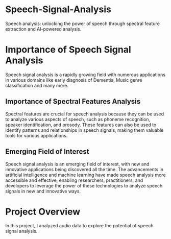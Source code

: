 # Speech-Signal-Analysis
Speech analysis: unlocking the power of speech through spectral feature extraction and AI-powered analysis.

# Importance of Speech Signal Analysis

Speech signal analysis is a rapidly growing field with numerous applications in various domains like early diagnosis of Dementia, Music genre classification and many more.

## Importance of Spectral Features Analysis
Spectral features are crucial for speech analysis because they can be used to analyze various aspects of speech, such as phoneme recognition, speaker identification, and prosody. These features can also be used to identify patterns and relationships in speech signals, making them valuable tools for various applications.

## Emerging Field of Interest
Speech signal analysis is an emerging field of interest, with new and innovative applications being discovered all the time. The advancements in artificial intelligence and machine learning have made speech analysis more accessible and effective, enabling researchers, practitioners, and developers to leverage the power of these technologies to analyze speech signals in new and innovative ways.

# Project Overview
In this project, I analyzed audio data to explore the potential of speech signal analysis.
